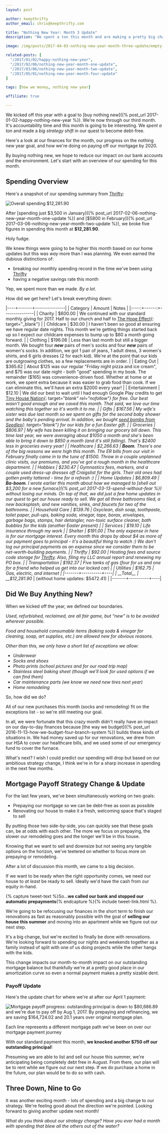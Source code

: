 ```yaml
---
layout: post

author: keepthrifty
author_email: chris@keepthrifty.com

title: "Nothing New Year: Month 3 Update"
description: "We spent a ton this month and are making a pretty big change in our strategy to become debt-free"

image: /img/posts/2017-04-03-nothing-new-year-month-three-update/empty-pockets.jpg

related-posts: [
  "/2017/01/02/happy-nothing-new-year",
  "/2017/02/06/nothing-new-year-month-one-update",
  "/2017/03/06/nothing-new-year-month-two-update",
  "/2017/05/01/nothing-new-year-month-four-update"
]

tags: [how we money, nothing new year]

affiliate: true

---
```


We kicked off this year with a goal to [buy nothing new]({% post_url 2017-01-02-happy-nothing-new-year %}). We're now through our third month. It's accountability time and this month is going to be interesting. We _spent a ton_ and made a _big strategy shift_ in our quest to become debt-free.

Here's a look at our finances for the month, our progress on the nothing new year goal, and how we're doing on paying off our mortgage by 2020.

By buying nothing new, we hope to reduce our impact on our bank accounts _and_ the environment. Let's start with an overview of our spending for this month.

## Spending Overview

Here's a snapshot of our spending summary from [Thrifty](http://thrifty.keepthrifty.com):

![Overall spending $12,281.90]({{site.url}}/img/posts/2017-04-03-nothing-new-year-month-three-update/nny-month-three-spending.png)

After [spending just $3,500 in January]({% post_url 2017-02-06-nothing-new-year-month-one-update %}) and [$5800 in February]({% post_url 2017-03-06-nothing-new-year-month-two-update %}), we broke five figures in spending this month at __$12,281.90__.

Holy fudge.

We knew things were going to be higher this month based on our home updates but this was _way_ more than I was planning. We even earned the dubious distinctions of:

- breaking our monthly spending record in the time we've been using [Thrifty](https://thrifty.keepthrifty.com)
- having a negative savings rate this month

Yep, we spent more than we made. _By a lot_.

How did we get here? Let's break everything down:

|----+-------+---------------|
| Category | Amount  | Notes |
|:----:+------:+---------------|
| Charity  | $600.00 | We continued with our standard monthly giving for 2017. Half to our church and half to [The Hope Effect](http://hopeeffect.com/){: target="_blank"} |
| Childcare  | $30.00 | I haven't been so good at ensuring we have regular date nights. This month we're getting things started back up so I expect our childcare expenses to bump up to $60 a month going forward. |
| Clothing | $196.08 | Less than last month but still a bigger month. We bought four ___new___ pairs of men's socks and four ___new___ pairs of women's socks. In addition, we got 1 pair of jeans, 1 adult dress, 3 women's shirts, and 6 girls dresses (2 for each kid). We're at the point that our kids are outgrowing clothes, so a few replacements are in order. |
| Eating Out | $365.62 | About $125 was our regular "Friday night pizza and ice cream", and $75 was our date night - both "good" spending in my book. The remainder ($165) was convenience-driven food. Whether at home or at work, we spent extra because it was easier to grab food than cook. If we can eliminate this, we'll have an extra $2000 every year! |
| Entertainment | $12.10 | We did our best to wait until I had enough Google Play credits to get [Tiny House Nation](http://amzn.to/2oqYRWU){: target="_blank" rel="nofollow"} for free. Our best wasn't good enough and we caved this month. That said, we love our time watching this together so it's worth it to me. |
| Gifts | $167.56 | My wife's sister was due last month so we spent on gifts for the second baby shower and the baby's pending arrival. In addition, we bought [seed bombs from Seedles](https://growtherainbow.com/){: target="_blank"} for our kids for a fun Easter gift. |
| Groceries | $806.97 | My wife has been killing it on bringing our grocery bill down. This time last year, we were averaging about $1050 a month and she's been able to bring it down to $850 a month (and it's still falling). That's $2400 less in groceries every year! |
| Healthcare | $2,266.63 | ___Boom___. There's one of the big reasons we were high this month. The ER bills from our visit in February finally came in to the tune of $1500. Throw in a couple unplanned clinic visits, our premiums, and you've got a rough month in the healthcare department. |
| Hobbies | $230.47 | Gymnastics fees, markers, and a couple used dress-up dresses off Craigslist for the girls. Their old ones had gotten pretty tattered - time for a refresh :) |
| Home Updates | $6,809.49 | ___Ba-boom___. I wrote earlier this month about how we managed to [shell out $3,200 for a new furnace]({% post_url 2017-03-13-spend-without-fear %}) without losing our minds. On top of that, we did _just a few_ home updates in our quest to get our house ready to sell. We got all three bathrooms tiled, a new backsplash, and new vanities, sinks, and faucets for two of the bathrooms. |
| Household Care | $139.76 | Oxyclean, dish soap, toothpaste, toilet paper, pull-ups, baking soda, vinegar, tape, borax, envelopes, garbage bags, stamps, hair detangler, non-toxic surface cleaner, bath bubbles for the kids (another Easter present) |
| Services | $19.10 | Life insurance through my work |
| Shelter | $191.00 | The only expense in here is for our mortgage interest. Every month this drops by about $4 as more of our payment goes to principal - it's a beautiful thing to watch :) _We don't log our principal payments as an expense since we consider them to be net-worth-building payments._  |
| Thrifty | $92.00 | Hosting fees and source code storage for [Thrifty](http://thrifty.keepthrifty.com). Also, filing my LLC annual report and renewing my PO box. |
| Transportation | $192.37 | Five tanks of gas (four for us and one for a friend who helped us get into our locked car) |
| Utilities | $162.75 | Gas, electric, and internet |
|-------+----------+----|
| __Total__ | __$12,281.90__ | (without home updates: $5472.41)   |
|-------+----------+----|

## Did We Buy Anything New?

When we kicked off the year, we defined our boundaries.

_Used, refurbished, reclaimed, are all fair game, but “new” is to be avoided wherever possible._

_Food and household consumable items (baking soda & vinegar for cleaning, soap, art supplies, etc.) are allowed new for obvious reasons._

_Other than this, we only have a short list of exceptions we allow:_

- _Underwear_
- _Socks and shoes_
- _Photo prints (school pictures and for our road trip map)_
- _Stainless steel baking sheet (though we’ll look for used options if we can find them)_
- _Car maintenance parts (we know we need new tires next year)_
- _Home remodeling_

So, how did we do?

All of our new purchases this month (socks and remodeling) fit on the exceptions list - so we're still meeting our goal.

In all, we were fortunate that this crazy month didn't really have an impact on our day-to-day finances because [the way we budget]({% post_url 2016-11-13-how-we-budget-four-branch-system %}) builds these kinds of situations in. We had money saved up for our renovations, we drew from our HSA to cover our healthcare bills, and we used some of our emergency fund to cover the furnace.

What's next? I wish I could predict our spending will drop but based on our ambitious strategy change, I think we're in for a sharp increase in spending in the next few months.

## Mortgage Payoff Strategy Change & Update

For the last few years, we've been simultaneously working on two goals:

- Prepaying our mortgage so we can be debt-free as soon as possible
- Renovating our house to make it a fresh, welcoming space that's staged to sell

By putting those two side-by-side, you can quickly see that these goals can, be at odds with each other. The more we focus on prepaying, the slower our remodeling goes and the longer we'll be in this house.

Knowing that we want to sell and downsize but not seeing any tangible options on the horizon, we've teetered on whether to focus more on prepaying or remodeling.

After a lot of discussion this month, we came to a big decision.

If we want to be ready when the right opportunity comes, we need our house to _at least_ be ready to sell. Ideally we'd have the cash from our equity in-hand.

{% capture tweet-text %}So...__we called our bank and stopped our automatic prepayments__{% endcapture %}{% include tweet-link.html %}.

We're going to be refocusing our finances in the short term to finish our renovations as fast as reasonably possible with the goal of __selling our house this summer__ and moving into an apartment while we figure out our next step.

It's a big change, but we're excited to finally be done with renovations. We're looking forward to spending our nights and weekends together as a family instead of split with one of us doing projects while the other hangs with the kids.

This change impacts our month-to-month impact on our outstanding mortgage balance but thankfully we're at a pretty good place in our amortization curve so even a normal payment makes a pretty sizable dent.

### Payoff Update

Here's the update chart for where we're at after our April 1 payment:

![Mortgage payoff progress: outstanding principal is down to $80,686.89 and we're due to pay off by Aug 1, 2017. By prepaying and refinancing, we are saving $164,724.02 and 20.1 years over original mortgage plan.]({{site.url}}/img/mortgage-payoff/Mortgage-Payoff-Apr-2017.png)

<div class="image-caption">Each line represents a different mortgage path we've been on over our mortgage payment journey</div>

With our standard payment this month, __we knocked another $750 off our outstanding principal__!

Presuming we are able to list and sell our house this summer, we're anticipating being completely debt free in August. From there, our plan will be to rent while we figure out our next step. If we do purchase a home in the future, our plan would be to do so with cash.

## Three Down, Nine to Go

It was another exciting month - lots of spending and a big change to our strategy. We're feeling good about the direction we're pointed. Looking forward to giving another update next month!

_What do you think about our strategy change? Have you ever had a month with spending that blew all the others out of the water?_
